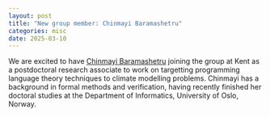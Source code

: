 ```yaml
---
layout: post
title: "New group member: Chinmayi Baramashetru"
categories: misc
date: 2025-03-10
---
```


We are excited to have [Chinmayi Baramashetru](https://chinmayiprabhu.com/) joining the group at Kent as a postdoctoral research associate 
to work on targetting programming language theory techniques to climate modelling problems. Chinmayi has a background
in formal methods and verification, having recently finished her doctoral studies at the Department of Informatics, University of Oslo, Norway.
